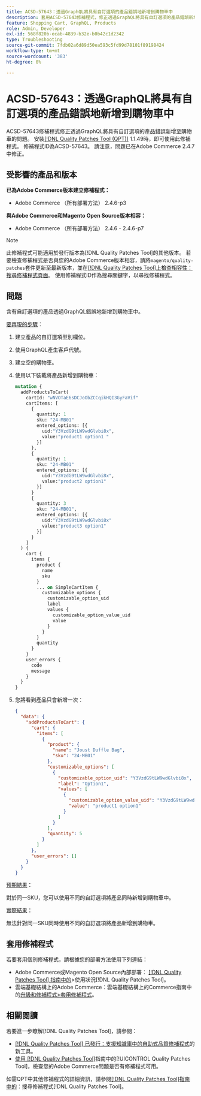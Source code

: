 ```yaml
---
title: ACSD-57643：透過GraphQL將具有自訂選項的產品錯誤地新增到購物車中
description: 套用ACSD-57643修補程式，修正透過GraphQL將具有自訂選項的產品錯誤新增至購物車的Adobe Commerce問題。
feature: Shopping Cart, GraphQL, Products
role: Admin, Developer
exl-id: 568f820b-ecab-4839-b32e-b0b42c1d2342
type: Troubleshooting
source-git-commit: 7fdb02a6d89d50ea593c5fd99d78101f89198424
workflow-type: tm+mt
source-wordcount: '383'
ht-degree: 0%

---
```


# ACSD-57643：透過GraphQL將具有自訂選項的產品錯誤地新增到購物車中

ACSD-57643修補程式修正透過GraphQL將具有自訂選項的產品錯誤新增至購物車的問題。 安裝[[!DNL Quality Patches Tool (QPT)]](https://experienceleague.adobe.com/zh-hant/docs/commerce-operations/tools/quality-patches-tool/quality-patches-tool-to-self-serve-quality-patches) 1.1.49時，即可使用此修補程式。 修補程式ID為ACSD-57643。 請注意，問題已在Adobe Commerce 2.4.7中修正。

## 受影響的產品和版本

**已為Adobe Commerce版本建立修補程式：**

* Adobe Commerce （所有部署方法） 2.4.6-p3

**與Adobe Commerce和Magento Open Source版本相容：**

* Adobe Commerce （所有部署方法） 2.4.6 - 2.4.6-p7

>[!NOTE]
>
>此修補程式可能適用於發行版本為[!DNL Quality Patches Tool]的其他版本。 若要檢查修補程式是否與您的Adobe Commerce版本相容，請將`magento/quality-patches`套件更新至最新版本，並在[[!DNL Quality Patches Tool]上檢查相容性：搜尋修補程式頁面](https://experienceleague.adobe.com/tools/commerce-quality-patches/index.html?lang=zh-Hant)。 使用修補程式ID作為搜尋關鍵字，以尋找修補程式。

## 問題

含有自訂選項的產品透過GraphQL錯誤地新增到購物車中。

<u>要再現的步驟</u>：

1. 建立產品的自訂選項型別欄位。
1. 使用GraphQL產生客戶代號。
1. 建立空的購物車。
1. 使用以下裝載將產品新增到購物車：

   ```graphql
   mutation {
     addProductsToCart(
       cartId: "wNVOTaE6sDCJoObZCCqikHQI3GyFaVif"
       cartItems: [
         {
           quantity: 1
           sku: "24-MB01"
           entered_options: [{
             uid:"Y3VzdG9tLW9wdGlvbi8x",
             value:"product1 option1 "
           }]
         },
         {
           quantity: 1
           sku: "24-MB01"
           entered_options: [{
             uid:"Y3VzdG9tLW9wdGlvbi8x",
             value:"product2 option1"
           }]
         }
         {
           quantity: 3
           sku: "24-MB01",
           entered_options: [{
             uid:"Y3VzdG9tLW9wdGlvbi8x"
             value:"product3 option1"
           }]        
         }
       ]
     ) {
       cart {
         items {
           product {
             name
             sku
           }
           ... on SimpleCartItem {
             customizable_options {
               customizable_option_uid
               label
               values {
                 customizable_option_value_uid
                 value
               }
             }
           }
           quantity
         }
       }
       user_errors {
         code
         message
       }
     }
   }
   ```

1. 您將看到產品只會新增一次：

   ```json
   {
     "data": {
       "addProductsToCart": {
         "cart": {
           "items": [
             {
               "product": {
                 "name": "Joust Duffle Bag",
                 "sku": "24-MB01"
               },
               "customizable_options": [
                 {
                   "customizable_option_uid": "Y3VzdG9tLW9wdGlvbi8x",
                   "label": "Option1",
                   "values": [
                     {
                       "customizable_option_value_uid": "Y3VzdG9tLW9wdGlvbi8x",
                       "value": "product1 option1"
                     }
                   ]
                 }
               ],
               "quantity": 5
             }
           ]
         },
         "user_errors": []
       }
     }
   }
   ```

<u>預期結果</u>：

對於同一SKU，您可以使用不同的自訂選項將產品同時新增到購物車中。

<u>實際結果</u>：

無法針對同一SKU同時使用不同的自訂選項將產品新增到購物車。

## 套用修補程式

若要套用個別修補程式，請根據您的部署方法使用下列連結：

* Adobe Commerce或Magento Open Source內部部署： [[!DNL Quality Patches Tool] 指南中的](/help/tools/quality-patches-tool/usage.md)>使用狀況[!DNL Quality Patches Tool]。
* 雲端基礎結構上的Adobe Commerce：雲端基礎結構上的Commerce指南中的[升級和修補程式>套用修補程式](https://experienceleague.adobe.com/docs/commerce-cloud-service/user-guide/develop/upgrade/apply-patches.html?lang=zh-Hant)。

## 相關閱讀

若要進一步瞭解[!DNL Quality Patches Tool]，請參閱：

* [[!DNL Quality Patches Tool] 已發行：支援知識庫中的自助式品質修補程式](https://experienceleague.adobe.com/zh-hant/docs/commerce-operations/tools/quality-patches-tool/quality-patches-tool-to-self-serve-quality-patches)的新工具。
* [使用 [!DNL Quality Patches Tool]](/help/tools/quality-patches-tool/patches-available-in-qpt/check-patch-for-magento-issue-with-magento-quality-patches.md)指南中的[!UICONTROL Quality Patches Tool]，檢查您的Adobe Commerce問題是否有修補程式可用。


如需QPT中其他修補程式的詳細資訊，請參閱[[!DNL Quality Patches Tool]指南中的](https://experienceleague.adobe.com/tools/commerce-quality-patches/index.html?lang=zh-Hant)：搜尋修補程式[!DNL Quality Patches Tool]。
